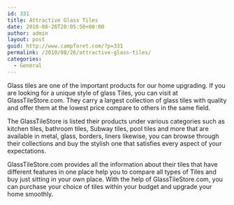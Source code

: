 ```yaml
---
id: 331
title: Attractive Glass Tiles
date: 2010-08-26T20:05:50+00:00
author: admin
layout: post
guid: http://www.campforet.com/?p=331
permalink: /2010/08/26/attractive-glass-tiles/
categories:
  - General
---
```

Glass tiles are one of the important products for our home upgrading. If you are looking for a unique style of glass Tiles, you can visit at GlassTileStore.com. They carry a largest collection of glass tiles with quality and offer them at the lowest price compare to others in the same field.

The GlassTileStore is listed their products under various categories such as kitchen tiles, bathroom tiles, Subway tiles, pool tiles and more that are available in metal, glass, borders, liners likewise, you can browse through their collections and buy the stylish one that satisfies every aspect of your expectations.

GlassTileStore.com provides all the information about their tiles that have different features in one place help you to compare all types of Tiles and buy just sitting in your own place. With the help of GlassTileStore.com, you can purchase your choice of tiles within your budget and upgrade your home smoothly.